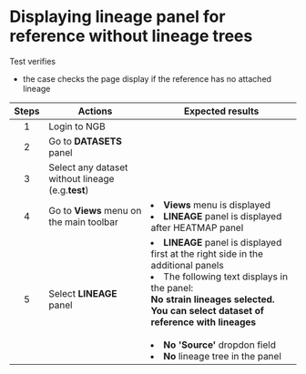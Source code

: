 # Displaying lineage panel for reference without lineage trees 

Test verifies
 - the case checks the page display if the reference has no attached lineage


| Steps | Actions | Expected results |
| :---: | --- | --- |
| 1 | Login to NGB | |
| 2  | Go to **DATASETS** panel| |
| 3 | Select any dataset without lineage (e.g.**test**)|
| 4 | Go to **Views** menu on the main toolbar| <li> **Views** menu is displayed <li> **LINEAGE** panel is displayed after HEATMAP panel|
|  5 | Select **LINEAGE** panel| <li> **LINEAGE** panel is displayed first at the right side in the additional panels <li> The following text displays in the panel: <br> **No strain lineages selected. You can select dataset of reference with lineages** <br><br><li> **No** **'Source'** dropdon field <li> **No** lineage tree in the panel|